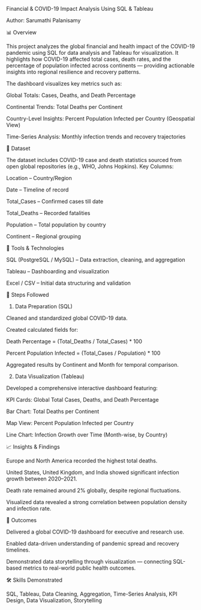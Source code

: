 Financial & COVID-19 Impact Analysis Using SQL & Tableau

Author: Sarumathi Palanisamy

📊 Overview

This project analyzes the global financial and health impact of the COVID-19 pandemic using SQL for data analysis and Tableau for visualization.
It highlights how COVID-19 affected total cases, death rates, and the percentage of population infected across continents — providing actionable insights into regional resilience and recovery patterns.

The dashboard visualizes key metrics such as:

Global Totals: Cases, Deaths, and Death Percentage

Continental Trends: Total Deaths per Continent

Country-Level Insights: Percent Population Infected per Country (Geospatial View)

Time-Series Analysis: Monthly infection trends and recovery trajectories

📁 Dataset

The dataset includes COVID-19 case and death statistics sourced from open global repositories (e.g., WHO, Johns Hopkins).
Key Columns:

Location – Country/Region

Date – Timeline of record

Total_Cases – Confirmed cases till date

Total_Deaths – Recorded fatalities

Population – Total population by country

Continent – Regional grouping

🧮 Tools & Technologies

SQL (PostgreSQL / MySQL) – Data extraction, cleaning, and aggregation

Tableau – Dashboarding and visualization

Excel / CSV – Initial data structuring and validation

🧠 Steps Followed
1. Data Preparation (SQL)

Cleaned and standardized global COVID-19 data.

Created calculated fields for:

Death Percentage = (Total_Deaths / Total_Cases) * 100

Percent Population Infected = (Total_Cases / Population) * 100

Aggregated results by Continent and Month for temporal comparison.

2. Data Visualization (Tableau)

Developed a comprehensive interactive dashboard featuring:

KPI Cards: Global Total Cases, Deaths, and Death Percentage

Bar Chart: Total Deaths per Continent

Map View: Percent Population Infected per Country

Line Chart: Infection Growth over Time (Month-wise, by Country)

📈 Insights & Findings

Europe and North America recorded the highest total deaths.

United States, United Kingdom, and India showed significant infection growth between 2020–2021.

Death rate remained around 2% globally, despite regional fluctuations.

Visualized data revealed a strong correlation between population density and infection rate.

🎯 Outcomes

Delivered a global COVID-19 dashboard for executive and research use.

Enabled data-driven understanding of pandemic spread and recovery timelines.

Demonstrated data storytelling through visualization — connecting SQL-based metrics to real-world public health outcomes.

🛠️ Skills Demonstrated

SQL, Tableau, Data Cleaning, Aggregation, Time-Series Analysis, KPI Design, Data Visualization, Storytelling
